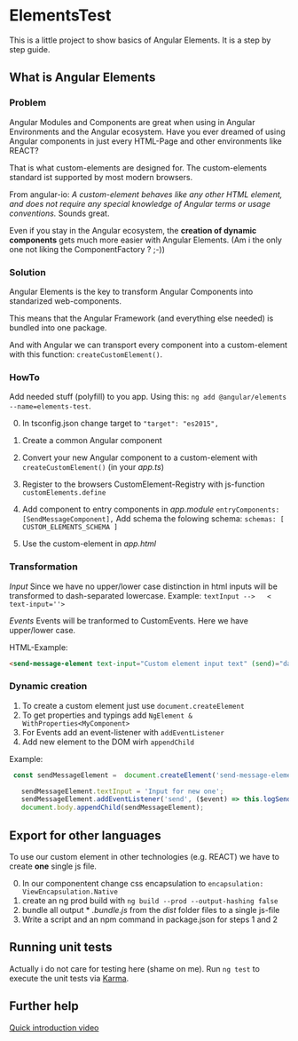 # ElementsTest
This is a little project to show basics of Angular Elements.
It is a step by step guide.

## What is Angular Elements
### Problem
Angular Modules and Components are great when using in Angular Environments and the Angular ecosystem.
Have you ever dreamed of using Angular components in just every HTML-Page and other environments like
REACT?

That is what custom-elements are designed for.
The custom-elements standard ist supported by most modern browsers.

From angular-io:
*A custom-element behaves like any other HTML element, and does not require any special knowledge of Angular terms or usage conventions.*
Sounds great.

Even if you stay in the Angular ecosystem, the **creation of dynamic components** gets much more easier with
Angular Elements. (Am i the only one not liking the ComponentFactory ? ;-))

### Solution
Angular Elements is the key to transform Angular Components into standarized web-components.

This means that the Angular Framework (and everything else needed) is bundled into one package.

And with Angular we can transport every component into a custom-element with this function:
`createCustomElement()`.

### HowTo
Add needed stuff (polyfill) to you app.
Using this:
`ng add @angular/elements --name=elements-test`.

0. In tsconfig.json change target to `"target": "es2015",`

1. Create a common Angular component
2. Convert your new Angular component to a custom-element with `createCustomElement()`  (in your *app.ts*)
3. Register to the browsers CustomElement-Registry with js-function `customElements.define`
4. Add component to entry components in *app.module*  `entryComponents: [SendMessageComponent],`
   Add schema the folowing schema: `schemas: [ CUSTOM_ELEMENTS_SCHEMA ]`
5. Use the custom-element in *app.html*

### Transformation
*Input*
Since we have no upper/lower case distinction in html inputs will be transformed
to dash-separated lowercase.
Example:
`textInput -->   <  text-input=''>`

*Events*
Events will be tranformed to CustomEvents. Here we have upper/lower case.

HTML-Example:
```html
<send-message-element text-input="Custom element input text" (send)="dataSend($event)"></send-message-element>
```

### Dynamic creation
1. To create a custom element just use `document.createElement`
2. To get properties and typings add `NgElement & WithProperties<MyComponent>`
3. For Events add an event-listener with `addEventListener`
4. Add new element to the DOM wirh `appendChild`

Example:
```javascript
 const sendMessageElement =  document.createElement('send-message-element') as NgElement & WithProperties<SendMessageComponent>;

   sendMessageElement.textInput = 'Input for new one';
   sendMessageElement.addEventListener('send', ($event) => this.logSend($event));
   document.body.appendChild(sendMessageElement);
```
## Export for other languages
To use our custom element in other technologies (e.g. REACT) we have to create **one** single js file.

0. In our componentent change css encapsulation to `encapsulation: ViewEncapsulation.Native`
1. create an ng prod build with `ng build --prod --output-hashing false`
2. bundle all output  * *.bundle.js* from the *dist* folder files to a single js-file
3. Write a script and an npm command in package.json for steps 1 and 2

## Running unit tests
Actually i do not care for testing here (shame on me).
Run `ng test` to execute the unit tests via [Karma](https://karma-runner.github.io).

## Further help
[Quick introduction video](https://www.youtube.com/watch?v=4u9_kdkvTsc)

